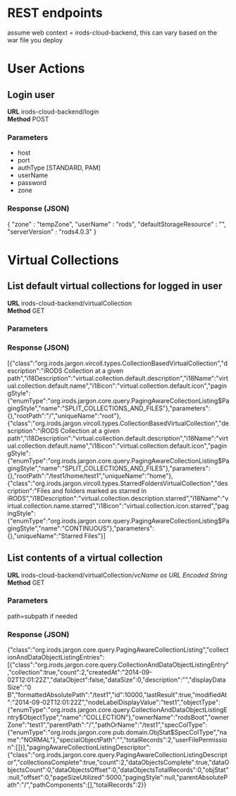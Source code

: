 # REST endpoints

assume web context = irods-cloud-backend, this can vary based on the war file you deploy

# User Actions

## Login user
**URL** irods-cloud-backend/login<br>
**Method** POST

### Parameters

* host
* port
* authType [STANDARD, PAM]
* userName 
* password
* zone

### Response (JSON)

  {
    "zone" : "tempZone",
    "userName" : "rods",
    "defaultStorageResource" : "",
    "serverVersion" : "rods4.0.3"
  }
  
# Virtual Collections
  
  
## List default virtual collections for logged in user
**URL** irods-cloud-backend/virtualCollection<br>
**Method** GET

### Parameters

### Response (JSON)

  [{"class":"org.irods.jargon.vircoll.types.CollectionBasedVirtualCollection","description":"iRODS Collection at a given   path","i18Description":"virtual.collection.default.description","i18Name":"virtual.collection.default.name","i18icon":"virtual.collection.default.icon","pagingStyle":{"enumType":"org.irods.jargon.core.query.PagingAwareCollectionListing$PagingStyle","name":"SPLIT_COLLECTIONS_AND_FILES"},"parameters":{},"rootPath":"/","uniqueName":"root"},{"class":"org.irods.jargon.vircoll.types.CollectionBasedVirtualCollection","description":"iRODS Collection at a given path","i18Description":"virtual.collection.default.description","i18Name":"virtual.collection.default.name","i18icon":"virtual.collection.default.icon","pagingStyle":{"enumType":"org.irods.jargon.core.query.PagingAwareCollectionListing$PagingStyle","name":"SPLIT_COLLECTIONS_AND_FILES"},"parameters":{},"rootPath":"/test1/home/test1","uniqueName":"home"},{"class":"org.irods.jargon.vircoll.types.StarredFoldersVirtualCollection","description":"Files and folders marked as starred in iRODS","i18Description":"virtual.collection.description.starred","i18Name":"virtual.collection.name.starred","i18icon":"virtual.collection.icon.starred","pagingStyle":{"enumType":"org.irods.jargon.core.query.PagingAwareCollectionListing$PagingStyle","name":"CONTINUOUS"},"parameters":{},"uniqueName":"Starred Files"}]
 
## List contents of a virtual collection
**URL** irods-cloud-backend/virtualCollection/_vcName as URL Encoded String_<br>
**Method** GET

### Parameters

path=subpath if needed


### Response (JSON)
 {"class":"org.irods.jargon.core.query.PagingAwareCollectionListing","collectionAndDataObjectListingEntries":[{"class":"org.irods.jargon.core.query.CollectionAndDataObjectListingEntry","collection":true,"count":2,"createdAt":"2014-09-02T12:01:22Z","dataObject":false,"dataSize":0,"description":"","displayDataSize":"0 B","formattedAbsolutePath":"/test1","id":10000,"lastResult":true,"modifiedAt":"2014-09-02T12:01:22Z","nodeLabelDisplayValue":"test1","objectType":{"enumType":"org.irods.jargon.core.query.CollectionAndDataObjectListingEntry$ObjectType","name":"COLLECTION"},"ownerName":"rodsBoot","ownerZone":"test1","parentPath":"/","pathOrName":"/test1","specColType":{"enumType":"org.irods.jargon.core.pub.domain.ObjStat$SpecColType","name":"NORMAL"},"specialObjectPath":"","totalRecords":2,"userFilePermission":[]}],"pagingAwareCollectionListingDescriptor":{"class":"org.irods.jargon.core.query.PagingAwareCollectionListingDescriptor","collectionsComplete":true,"count":2,"dataObjectsComplete":true,"dataObjectsCount":0,"dataObjectsOffset":0,"dataObjectsTotalRecords":0,"objStat":null,"offset":0,"pageSizeUtilized":5000,"pagingStyle":null,"parentAbsolutePath":"/","pathComponents":[],"totalRecords":2}}

